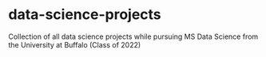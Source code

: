 # data-science-projects
Collection of all data science projects while pursuing MS Data Science from the University at Buffalo (Class of 2022)
